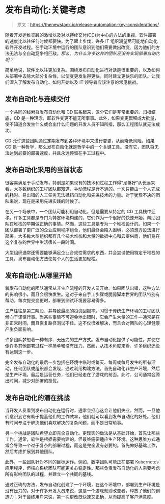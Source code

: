 # 发布自动化:关键考虑

> 原文：<https://thenewstack.io/release-automation-key-considerations/>

随着开发运维实践的激增以及对以持续交付(CD)为中心的方法的重视，软件部署的速度比以往任何时候都要快。为了跟上步伐，许多 IT 组织渴望尽可能地自动化软件开发过程。在手动环境中运行的团队意识到他们需要做出改变，因为他们的方法无法与全自动竞争相匹敌。*那么，为什么许多这样的团队还没有实现部署自动化呢？*

简单地说，软件比以往更加复杂。围绕发布自动化进行对话是很重要的，以及如何从部署中去除大部分复杂性，以使变更发生得更快，同时建立更快乐的团队。让我们深入了解发布自动化、如何开始以及 IT 领导者应该注意的常见挑战。

## 发布自动化与连续交付

一个共同的线索将发布自动化和 CD 联系起来，区分它们是非常重要的。归根结底，CD 是一种理念，即软件变更不能无所事事。此外，如果变更累积成大批量，使不知道会发生什么或会出什么问题的开发人员不知所措，那么工程团队就无法成功。

CD 允许这些团队通过定期发布到各种环境中来进行变更，从而降低风险。如果 CD 是一种哲学，那么发布自动化就是哲学中的一个关键工具。没有它，团队将无法达到必要的部署速度，并且永远停留在手工过程中。

## 发布自动化采用的当前状态

很容易满足于手动发布，特别是如果现有的技术和过程工作得“足够好”从长远来看，大多数组织的工程团队都知道，手动流程是行不通的。一次只能由一个人完成的耗时、易出错的人工任务无法抵挡自动化和先进技术的力量。对于犹豫不决的团队来说，现在是采用先进实践的时候了。

在另一个场景中，一个团队可能利用自动化，但是需要从特定的 CD 工具栈中迁移。许多工具都是专门为特定环境构建的。它们作为一个很好的快速开始，帮助团队在堆栈的早期做正确的事情。然而，这些工具是专为一个堆栈设计的。如果一个团队部署了更广泛的企业应用程序组合，他们最终会陷入困境，必须想方设法进行部署。大多数大型组织都有几个技术堆栈和大量的数据中心和云提供商，他们将在这个复杂的世界中生活很长一段时间。

大型组织通常还需要能够满足企业合规性需求的东西，并会尝试使用特定于堆栈的工具。发布自动化方法使每个人的生活更加轻松。

## 发布自动化:从哪里开始

新发布自动化的团队通常从非生产流程的开发人员开始。如果团队出错，这种方法的影响很小，而且会很快发生。这对于来自手工步骤或脆弱脚本世界的团队特别有帮助。每次提交变更时，部署到测试环境要容易得多。

生产往往是第二阶段，并导致最高的投资回报率。习惯于传统生产环境的工程团队倾向于谨慎行事。当某些事情不可避免地出错时，它会产生大量的工作—通常是在非正常时间，而且恢复路径测试不佳。这不仅很难解决，而且会对团队的心理健康产生负面影响。

许多团队梦想着一种有序、无压力的生产方式。发布自动化提供了可能性，并使它像许多其他部署过程一样简单和没有压力。然而，从技术角度来看，许多组织还没有达到这一步。

完全发布自动化的最后一步包括在环境中临时或每天、每周或每月发生的所有活动。任何团队或组织都会发现，通过利用构建方法，首先自动化非生产环境，然后是生产环境，最后是运营任务，他们已经走在了游戏的前面。此时，公司通常会腾出时间，减少对部署的担忧。

## 发布自动化的潜在挑战

当开发人员看到发布自动化在运行时，通常会担心这会让他们失业。然而，一旦他们意识到它有助于提高他们的工作效率，他们就可以看到发布自动化的好处。他们有时间专注于解决他们喜欢解决的复杂问题，而不是日常琐事。

另一个挑战是团队希望立即完全自动化。更现实的做法是从基础开始，首先让那些工作。通常，软件是根据需要构建的，但最终需要适应生产环境。这种思维方式通常会导致一个过于复杂的部署过程，而这是完全没有必要的。首先做好基础工作，然后考虑扩展到其他团队。

此外，一些团队针对不同的目标运作。例如，数字团队可能正在部署 Kubernetes 应用程序，但核心系统团队可能更关心稳定性。那些负责发布自动化的人需要考虑所有影响团队的过程，并建立一个共同的基线。

通过正确的方法，发布自动化创建了一个环境，在这个环境中，部署到生产环境是没有压力的。对于许多开发人员来说，这是一个游戏规则改变者，释放了他们的创造力；对于最终用户来说，第一次更改既快速又正确，从而提高了客户满意度。

<svg xmlns:xlink="http://www.w3.org/1999/xlink" viewBox="0 0 68 31" version="1.1"><title>Group</title> <desc>Created with Sketch.</desc></svg>